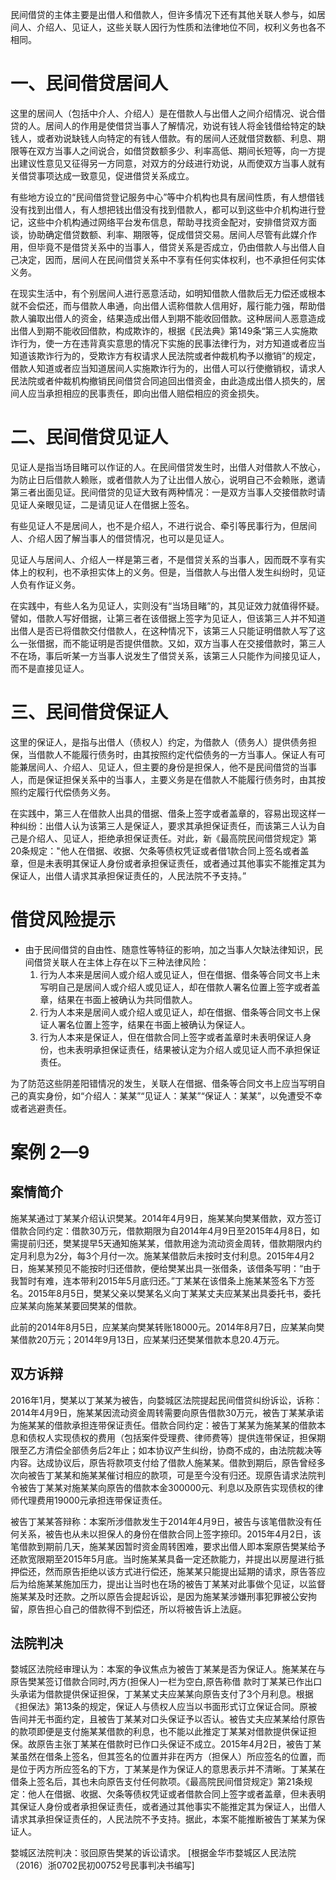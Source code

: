 民间借贷的主体主要是出借人和借款人，但许多情况下还有其他关联人参与，如居间人、介绍人、见证人，这些关联人因行为性质和法律地位不同，权利义务也各不相同。
# 一、民间借贷居间人
这里的居间人（包括中介人、介绍人）是在借款人与出借人之间介绍情况、说合借贷的人。居间人的作用是使借贷当事人了解情况，劝说有钱人将金钱借给特定的缺钱人，或者劝说缺钱人向特定的有钱人借款。有的居间人还就借贷数额、利息、期限等在双方当事人之间说合，如借贷数额多少、利率高低、期间长短等，向一方提出建议性意见又征得另一方同意，对双方的分歧进行劝说，从而使双方当事人就有关借贷事项达成一致意见，促进借贷关系成立。

有些地方设立的“民间借贷登记服务中心”等中介机构也具有居间性质，有人想借钱没有找到出借人，有人想把钱出借没有找到借款人，都可以到这些中介机构进行登记，这些中介机构通过网络平台发布信息，帮助寻找资金配对，安排借贷双方面谈，协助确定借贷数额、利率、期限等，促成借贷交易。居间人尽管有此媒介作用，但毕竟不是借贷关系中的当事人，借贷关系是否成立，仍由借款人与出借人自己决定，因而，居间人在民间借贷关系中不享有任何实体权利，也不承担任何实体义务。

在现实生活中，有个别居间人进行恶意活动，如明知借款人借款后无力偿还或根本就不会偿还，而与借款人串通，向出借人谎称借款人信用好，履行能力强，帮助借款人骗取出借人的资金，结果造成出借人到期不能收回借款。这种居间人恶意造成出借人到期不能收回借款，构成欺诈的，根据《民法典》第149条“第三人实施欺诈行为，使一方在违背真实意思的情况下实施的民事法律行为，对方知道或者应当知道该欺诈行为的，受欺诈方有权请求人民法院或者仲裁机构予以撤销”的规定，借款人知道或者应当知道居间人实施欺诈行为的，出借人可以行使撤销权，请求人民法院或者仲裁机构撤销民间借贷合同追回出借资金，由此造成出借人损失的，居间人应当承担相应的民事责任，即向出借人赔偿相应的资金损失。
# 二、民间借贷见证人
见证人是指当场目睹可以作证的人。在民间借贷发生时，出借人对借款人不放心，为防止日后借款人赖账，或者借款人为了让出借人放心，说明自己不会赖账，邀请第三者出面见证。民间借贷的见证大致有两种情况：一是双方当事人交接借款时请见证人亲眼见证，二是请见证人在借据上签名。

有些见证人不是居间人，也不是介绍人，不进行说合、牵引等民事行为，但居间人、介绍人因了解当事人的借贷情况，也可以是见证人。

见证人与居间人、介绍人一样是第三者，不是借贷关系的当事人，因而既不享有实体上的权利，也不承担实体上的义务。但是，当借款人与出借人发生纠纷时，见证人负有作证义务。

在实践中，有些人名为见证人，实则没有“当场目睹”的，其见证效力就值得怀疑。譬如，借款人写好借据，让第三者在该借据上签字为见证人，但该第三人并不知道出借人是否已将借款交付借款人，在这种情况下，该第三人只能证明借款人写了这么一张借据，而不能证明是否提供借款。又如，双方当事人在交接借款时，第三人不在场，事后听某一方当事人说发生了借贷关系，该第三人只能作为间接见证人，而不是直接见证人。
# 三、民间借贷保证人
这里的保证人，是指与出借人（债权人）约定，为借款人（债务人）提供债务担保，当借款人不能履行债务时，由其按照约定代偿债务的一方当事人。保证人有可能兼居间人、介绍人、见证人，但主要的身份是担保人，他不是民间借贷的当事人，而是保证担保关系中的当事人，主要义务是在借款人不能履行债务时，由其按照约定履行代偿债务义务。

在实践中，第三人在借款人出具的借据、借条上签字或者盖章的，容易出现这样一种纠纷：出借人认为该第三人是保证人，要求其承担保证责任，而该第三人认为自己是介绍人、见证人，拒绝承担保证责任。对此，新《最高院民间借贷规定》第20条规定："他人在借据、收据、欠条等债权凭证或者借1款合同上签名或者盖章，但是未表明其保证人身份或者承担保证责任，或者通过其他事实不能推定其为保证人，出借人请求其承担保证责任的，人民法院不予支持。”
# 借贷风险提示
- 由于民间借贷的自由性、随意性等特征的影响，加之当事人欠缺法律知识，民间借贷关联人在主体上存在以下三种法律风险：
	1. 行为人本来是居间人或介绍人或见证人，但在借据、借条等合同文书上未写明自己是居间人或介绍人或见证人，却在借款人署名位置上签字或者盖章，结果在书面上被确认为共同借款人。
	2. 行为人本来是居间人或介绍人或见证人，却在借据、借条等合同文书上保证人署名位置上签字，结果在书面上被确认为保证人。
	3. 行为人本来是保证人，但在借款合同上签字或者盖章时未表明保证人身份，也未表明承担保证责任，结果被认定为介绍人或见证人而不承担保证责任。

为了防范这些阴差阳错情况的发生，关联人在借据、借条等合同文书上应当写明自己的真实身份，如“介绍人：某某”“见证人：某某”“保证人：某某”，以免遭受不幸或者逃避责任。
# 案例 2—9
## 案情简介
施某某通过丁某某介绍认识樊某。2014年4月9日，施某某向樊某借款，双方签订借款合同约定：借款30万元，借款期限为自2014年4月9日至2015年4月8日，如需提前归还，樊某提早5天通知施某某，借款用途为流动资金周转，借款期限内约定月利息为2分，每3个月付一次。施某某借款后未按时支付利息。2015年4月2日，施某某预见不能按时归还借款，便给樊某出具一张借条，该借条写明：“由于我暂时有难，连本带利2015年5月底归还。”丁某某在该借条上施某某签名下方签名。2015年8月5日，樊某父亲以樊某名义向丁某某丈夫应某某出具委托书，委托应某某向施某某要回樊某的借款。

此前的2014年8月5日，应某某向樊某转账18000元。2014年8月7日，应某某向樊某借款20万元；2014年9月13日，应某某归还樊某借款本息20.4万元。
## 双方诉辩
2016年1月，樊某以丁某某为被告，向婺城区法院提起民间借贷纠纷诉讼，诉称：2014年4月9日，施某某因流动资金周转需要向原告借款30万元，被告丁某某承诺为施某某的借款承担连带保证责任。借款合同约定：被告丁某某为施某某的借款本息和债权人实现债权的费用（包括案件受理费、律师费等）提供连带保证，担保期限至乙方清偿全部债务后2年止；如本协议产生纠纷，协商不成的，由法院裁决等内容。达成协议后，原告将款项支付给了借款人施某某。借款到期后，原告曾经多次向被告丁某某和施某某催讨相应的款项，可是至今没有归还。现原告请求法院判令被告丁某某对施某某向原告的借款本金300000元、利息以及原告实现债权的律师代理费用19000元承担连带保证责任。

被告丁某某答辩称：本案所涉借款发生于2014年4月9日，被告与该笔借款没有任何关系，被告也从未以担保人的身份在借款合同上签字捺印。2015年4月2日，该笔借款到期前几天，施某某因暂时资金周转困难，要求出借人即本案原告樊某给予还款宽限期至2015年5月底。当时施某某具备一定还款能力，并提出以房屋进行抵押偿还，然而原告拒绝以该方式进行偿还，施某某只能提出延期的请求，原告答应后为给施某某施加压力，提出让当时也在场的被告丁某某对此事做个见证，以监督施某某及时还款。之所以原告会提起诉讼，是因为施某某涉嫌刑事犯罪被公安拘留，原告担心自己的借款得不到偿还，所以将被告诉上法庭。
## 法院判决
婺城区法院经审理认为：本案的争议焦点为被告丁某某是否为保证人。施某某在与原告樊某签订借款合同时,丙方(担保人)一栏为空白,原告称借 款时丁某某已作出口头承诺为借款提供保证担保，丁某某丈夫应某某向原告支付了3个月利息。根据《担保法》第13条的规定，保证人与债权人应当以书面形式订立保证合同。原被告间并无书面约定，且被告丁某某对口头保证予以否认。被告丈夫应某某给付原告的款项即便是支付施某某借款的利息，也不能以此推定丁某某对借款提供保证担保。故原告主张丁某某在借款时已作口头保证不成立。2015年4月2日，被告丁某某虽然在借条上签名，但其签名的位置并非在丙方（担保人）所应签名的位置，而是位于丙方所应签名的下方，丁某某是作为保证人的意思表示并不清晰。丁某某在借条上签名后，其也未向原告支付任何款项。《最高院民间借贷规定》第21条规定：他人在借据、收据、欠条等债权凭证或者借款合同上签字或者盖章，但未表明其保证人身份或者承担保证责任，或者通过其他事实不能推定其为保证人，出借人请求其承担保证责任的，人民法院不予支持。据此，本案不能推断被告丁某某为保证人。

婺城区法院判决：驳回原告樊某的诉讼请求。
[根据金华市婺城区人民法院（2016）浙0702民初00752号民事判决书编写]
